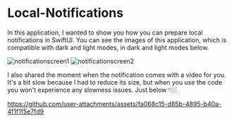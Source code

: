 # Local-Notifications

In this application, I wanted to show you how you can prepare local notifications in SwiftUI. 
You can see the images of this application, which is compatible with dark and light modes, in dark and light modes below. 

![notificationscreen1](https://github.com/user-attachments/assets/eb1f24d1-c102-4b3c-9869-e4ce740f4598)
![notificationscreen2](https://github.com/user-attachments/assets/08f8906b-2a75-42e7-bf8e-0a84abceb7e9)

I also shared the moment when the notification comes with a video for you. It's a bit slow because I had to reduce its size, but when you use the code you won't experience any slowness issues. Just below 👇🏼

https://github.com/user-attachments/assets/fa068c15-d85b-4895-b40a-4f1f1f5e7fd9





